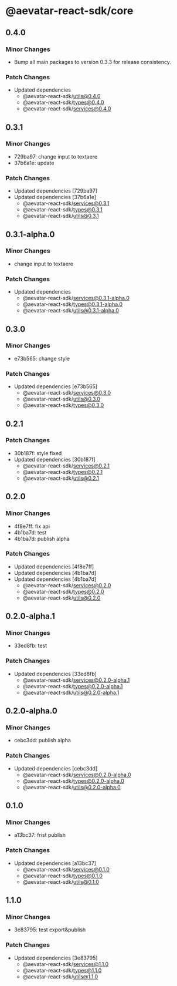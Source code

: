 # @aevatar-react-sdk/core

## 0.4.0

### Minor Changes

- Bump all main packages to version 0.3.3 for release consistency.

### Patch Changes

- Updated dependencies
  - @aevatar-react-sdk/utils@0.4.0
  - @aevatar-react-sdk/types@0.4.0
  - @aevatar-react-sdk/services@0.4.0

## 0.3.1

### Minor Changes

- 729ba97: change input to textaere
- 37b6a1e: update

### Patch Changes

- Updated dependencies [729ba97]
- Updated dependencies [37b6a1e]
  - @aevatar-react-sdk/services@0.3.1
  - @aevatar-react-sdk/types@0.3.1
  - @aevatar-react-sdk/utils@0.3.1

## 0.3.1-alpha.0

### Minor Changes

- change input to textaere

### Patch Changes

- Updated dependencies
  - @aevatar-react-sdk/services@0.3.1-alpha.0
  - @aevatar-react-sdk/types@0.3.1-alpha.0
  - @aevatar-react-sdk/utils@0.3.1-alpha.0

## 0.3.0

### Minor Changes

- e73b565: change style

### Patch Changes

- Updated dependencies [e73b565]
  - @aevatar-react-sdk/services@0.3.0
  - @aevatar-react-sdk/utils@0.3.0
  - @aevatar-react-sdk/types@0.3.0

## 0.2.1

### Patch Changes

- 30b187f: style fixed
- Updated dependencies [30b187f]
  - @aevatar-react-sdk/services@0.2.1
  - @aevatar-react-sdk/types@0.2.1
  - @aevatar-react-sdk/utils@0.2.1

## 0.2.0

### Minor Changes

- 4f8e7ff: fix api
- 4b1ba7d: test
- 4b1ba7d: publish alpha

### Patch Changes

- Updated dependencies [4f8e7ff]
- Updated dependencies [4b1ba7d]
- Updated dependencies [4b1ba7d]
  - @aevatar-react-sdk/services@0.2.0
  - @aevatar-react-sdk/types@0.2.0
  - @aevatar-react-sdk/utils@0.2.0

## 0.2.0-alpha.1

### Minor Changes

- 33ed8fb: test

### Patch Changes

- Updated dependencies [33ed8fb]
  - @aevatar-react-sdk/services@0.2.0-alpha.1
  - @aevatar-react-sdk/types@0.2.0-alpha.1
  - @aevatar-react-sdk/utils@0.2.0-alpha.1

## 0.2.0-alpha.0

### Minor Changes

- cebc3dd: publish alpha

### Patch Changes

- Updated dependencies [cebc3dd]
  - @aevatar-react-sdk/services@0.2.0-alpha.0
  - @aevatar-react-sdk/types@0.2.0-alpha.0
  - @aevatar-react-sdk/utils@0.2.0-alpha.0

## 0.1.0

### Minor Changes

- a13bc37: frist publish

### Patch Changes

- Updated dependencies [a13bc37]
  - @aevatar-react-sdk/services@0.1.0
  - @aevatar-react-sdk/types@0.1.0
  - @aevatar-react-sdk/utils@0.1.0

## 1.1.0

### Minor Changes

- 3e83795: test export&publish

### Patch Changes

- Updated dependencies [3e83795]
  - @aevatar-react-sdk/services@1.1.0
  - @aevatar-react-sdk/types@1.1.0
  - @aevatar-react-sdk/utils@1.1.0
